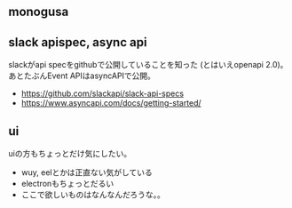 ## monogusa

## slack apispec, async api

slackがapi specをgithubで公開していることを知った (とはいえopenapi 2.0)。
あとたぶんEvent APIはasyncAPIで公開。

- https://github.com/slackapi/slack-api-specs
- https://www.asyncapi.com/docs/getting-started/

## ui

uiの方もちょっとだけ気にしたい。

- wuy, eelとかは正直ない気がしている
- electronもちょっとだるい
- ここで欲しいものはなんなんだろうな。。
